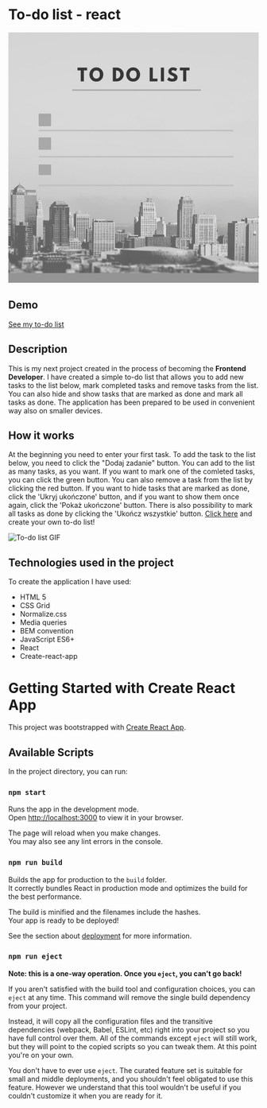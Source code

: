 # To-do list - react
![To-do list](https://raw.githubusercontent.com/justynaboesche/to-do-list/main/images/To-do-list2.png)
## Demo
[See my to-do list](https://github.com/justynaboesche/todo-list-react)
## Description
This is my next project created in the process of becoming the **Frontend Developer**. I have created a simple to-do list that allows you to add new tasks to the list below,
mark completed tasks and remove tasks from the list. You can also hide and show tasks that are marked as done and mark all tasks as done. The application has been prepared to be used in convenient way also on smaller devices.
## How it works
At the beginning you need to enter your first task. To add the task to the list below, you need to click the "Dodaj zadanie" button. You can add to the list as many tasks, as you want. If you want to mark one of the comleted tasks, you can click the green button. You can also remove a task from the list by clicking the red button. If you want to hide tasks that are marked as done, click the 'Ukryj ukończone' button, and if you want to show them once again, click the 'Pokaż ukończone' button. There is also possibility to mark all tasks as done by clicking the 'Ukończ wszystkie' button.
[Click here](https://github.com/justynaboesche/todo-list-react) and create your own to-do list!

![To-do list GIF](images/to-do-list2.gif)
## Technologies used in the project
To create the application I have used:
- HTML 5
- CSS Grid
- Normalize.css
- Media queries
- BEM convention
- JavaScript ES6+
- React
- Create-react-app


# Getting Started with Create React App

This project was bootstrapped with [Create React App](https://github.com/facebook/create-react-app).

## Available Scripts

In the project directory, you can run:

### `npm start`

Runs the app in the development mode.\
Open [http://localhost:3000](http://localhost:3000) to view it in your browser.

The page will reload when you make changes.\
You may also see any lint errors in the console.



### `npm run build`

Builds the app for production to the `build` folder.\
It correctly bundles React in production mode and optimizes the build for the best performance.

The build is minified and the filenames include the hashes.\
Your app is ready to be deployed!

See the section about [deployment](https://facebook.github.io/create-react-app/docs/deployment) for more information.

### `npm run eject`

**Note: this is a one-way operation. Once you `eject`, you can't go back!**

If you aren't satisfied with the build tool and configuration choices, you can `eject` at any time. This command will remove the single build dependency from your project.

Instead, it will copy all the configuration files and the transitive dependencies (webpack, Babel, ESLint, etc) right into your project so you have full control over them. All of the commands except `eject` will still work, but they will point to the copied scripts so you can tweak them. At this point you're on your own.

You don't have to ever use `eject`. The curated feature set is suitable for small and middle deployments, and you shouldn't feel obligated to use this feature. However we understand that this tool wouldn't be useful if you couldn't customize it when you are ready for it.

